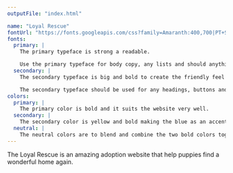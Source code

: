 ```yaml
---
outputFile: "index.html"

name: "Loyal Rescue"
fontUrl: "https://fonts.googleapis.com/css?family=Amaranth:400,700|PT+Sans:400,400i,700"
fonts:
  primary: |
    The primary typeface is strong a readable.

    Use the primary typeface for body copy, any lists and should anything by default.
  secondary: |
    The secondary typeface is big and bold to create the friendly feel of the dog rescue website.

    The secondary typeface should be used for any headings, buttons and to highlight anything important on my website.
colors:
  primary: |
    The primary color is bold and it suits the website very well.
  secondary: |
    The secondary color is yellow and bold making the blue as an accent color.
  neutral: |
    The neutral colors are to blend and combine the two bold colors together
---
```


The Loyal Rescue is an amazing adoption website that help puppies find a wonderful home again.
